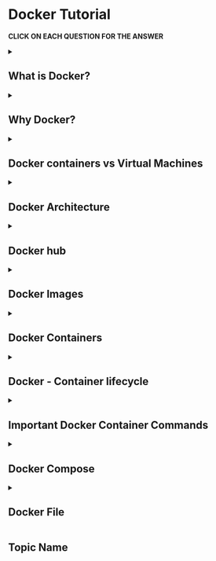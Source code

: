 # Docker Tutorial

<b> CLICK ON EACH QUESTION FOR THE ANSWER </b>

<details>
<summary> 
 
 ## What is Docker? 
 </summary><br>

Docker is a software platform that allows you to build, test, and deploy applications quickly. Docker packages software into standardized units called containers that have everything the software needs to run including libraries, system tools, code, and runtime. 

</details>
<details>
<summary> 
 
## Why Docker?
 </summary><br>

- **Portability:** Docker facilitates the developers in packaging their applications with all dependencies into a single lightweight containers.

- **Reproducibility:** Encapsulating the applications with their dependencies within a container it ensures in software setups remaining consistent across the development, testing and production environments.

- **Efficiency:** Docker, through its container-based architecture it optimizes the resource utilization.

- **Scalability:** Docker's scalability features facilitated the developers in making easier of their applications handling at time of workloads increment.
</details>
<details>
<summary> 
 
## Docker containers vs Virtual Machines
 </summary><br>

![Container VS VM](https://github.com/srirymec/devops-sre-learning/blob/main/docker/images/container%20vs%20vms.jpg)

 | **Virtual Machines (VM)** | **Containers** |
|------------------------|------------|
| Virtual Machines imitate full-fledged hardware, including the guest OS, on top of a hypervisor. Each VM runs its own OS instance which is independent of the host OS. | Docker containers are lightweight and portable, and they share the host OS kernel. They run on top of the host OS and encapsulate the application and its dependencies. |
| VMs consume more resources since they need to imitate an entire operating system, including memory, disk space, and CPU. | In terms of resource utilization, Docker Containers are highly efficient since they share the host OS kernel and require fewer resources compared to VMs. |
| Comparatively, VMs offer stronger isolation since each VM runs its kernel and has its dedicated resources. Hence, VMs are more secure but also heavier. | Containers provide process-level isolation. This means that they share the same OS kernel but have separate filesystems and networking. This is achieved through namespaces and control groups. |
| VMs are less flexible compared to containers due to differences in underlying hardware and hypervisor configurations. However, they can be portable to some extent through disk images. | As long as Docker is installed in an environment, Containers can run consistently across different environments, development or production. This makes them highly portable. |
| VMs typically take longer to start because they need to boot an entire OS. This results in slower startup times compared to containers. | Containers spin up almost instantly since they utilize the host OS kernel. Hence, they are best suitable for microservices architectures and rapid scaling. |
| VMs are preferred for running legacy applications that have strict security requirements where strong isolation is necessary. | Docker Containers are best suited for microservices architectures, CI/CD pipelines, and applications that require rapid deployment and scaling. |
</details>
<details>
<summary> 
 
## Docker Architecture
</summary><br>

![Docker architecture](https://github.com/srirymec/devops-sre-learning/blob/main/docker/images/docker_architecture.jpg)

- **Docker Daemon**
  - Also known as `dockerd`, it manages Docker objects like containers, images, volumes, and networks.
  - Listens to Docker API requests.
  - Can communicate with other daemons to manage Docker services.

- **Docker Client**
  - Users interact with Docker using clients like the CLI.
  - Docker commands (e.g., `docker run`) are sent to `dockerd` for execution.
  - A single Docker client can communicate with multiple daemons.

- **Docker Desktop**
  - An easy-to-use application for accessing Docker on Windows, macOS, and Linux.
  - Allows users to perform all Docker-related functionalities.
  - Bundled with Docker daemon, client, Compose, Kubernetes, and more.

- **Docker Registries**
  - Registries store Docker images.
  - The most popular public registry is **Docker Hub**.
  - By default, Docker pulls images from Docker Hub.
  - `docker pull` or `docker run` commands fetch images from the registry.
  - `docker push` sends images to the registry.

- **Docker Objects**
  - Includes images, containers, networks, volumes, plugins, and others used throughout the Docker lifecycle.

- **Docker Images**
  - Read-only templates used to create containers.
  - Typically based on another image with added modifications.
  - Example: An image based on Ubuntu with Apache, your application, and custom configurations.
  - Can be custom-built using a `Dockerfile`.
  - Each instruction in a Dockerfile adds a layer to the image.
  - When rebuilding, only changed layers are rebuilt—making images lightweight and fast.

- **Docker Containers**
  - A container is a running instance of a Docker image.
  - You can create, run, stop, move, or delete containers.
  - Container behavior depends on the image and startup configurations.
  - Unsaved changes (not persisted via volumes) are lost when a container is removed or stopped.

- **Docker Networks**
  - Enable communication between containers.
  - Containers are isolated by default.
  - Virtual networks allow safe communication between containers.
  - Networks can be simple (bridge) or complex (custom drivers).
  - Essential for multi-container applications.

- **Docker Storage**
  - Traditional applications rely on host storage.
  - Docker uses **volumes** to manage storage outside of the container.
  - Volumes ensure data persists even if containers are stopped or deleted.
  - You can bind-mount directories from the host or use named volumes.
  - Volumes separate data from the container lifecycle, ensuring durability and manageability.
  </details>

<details>
<summary> 
 
 ## Docker hub 
 </summary><br>

Docker Hub is a cloud-based repository service that allows users to store, share, and manage Docker container images.

![Docker hub](https://github.com/srirymec/devops-sre-learning/blob/main/docker/images/docker_hub_1.jpg)

</details>
<details>
<summary> 
 
## Docker Images
</summary><br>

Docker images are self-contained templates that are used to build containers. They make use of a tiered file system to store data effectively.

</details>
<details>
<summary> 
 
## Docker Containers
</summary><br>

A Docker container is a runtime instance of a Docker image. They can be created by instantiating the image.

</details>
<details>
<summary> 
 
## Docker - Container lifecycle
</summary><br>

There are five essential phases in the Docker container lifecycle: **created**, **started**, **paused**, **exited**, and **dead**.

![Container life cycle](https://github.com/srirymec/devops-sre-learning/blob/main/docker/images/containers_life_cycle.jpg)

### 📦 Docker Container Lifecycle States

---

#### 🟢 The Created State

The **"created"** state is the first stage. When a container is created with the `docker create` command or a comparable API call, it reaches this phase. The container is not yet running when it is in the "created" state, but it does exist as a static entity with all of its configuration settings defined.

At this point, Docker reserves the storage volumes and network interfaces that the container needs, but the processes inside the container have not yet begun.

---

#### ▶️ The Started State

The **"started"** or **"running"** state is the next stage of the lifecycle. When a container is started with the `docker start` command or an equivalent API call, it enters this stage.

When a container is in the "started" state, its processes are launched and it starts running the service or application that is specified in its image. While they carry out their assigned tasks, containers in this state actively use **CPU, memory, and other system resources**.

---

#### ⏸️ The Paused State

Throughout their lifecycle, containers may also go into a **"paused"** state. When a container is paused with the `docker pause` command, its processes are suspended, thereby stopping its execution.

A container that is paused keeps its resource allotments and configuration settings but is not in use. This state helps with **resource conservation and debugging** by momentarily stopping container execution without completely stopping it.

---

#### 🛑 The Exited State

A container in the **"exited"** state has finished executing and has left its primary process. Containers can enter this state when they finish the tasks they are intended to complete or when they run into errors that force them to terminate.

A container that has been "exited" stays stopped, keeping its resources and configuration settings but ceasing to run any processes. In this condition, containers can be completely deleted with the `docker rm` command or restarted with the `docker start` command.

---

#### 💀 The Dead State

A container that is in the **"dead"** state has either experienced an **irreversible error** or been abruptly terminated. Critical errors in the containerized application, problems with the host system underneath, or manual intervention can all cause containers to enter this state.

When a container is in the "dead" state, it is not in use and the Docker daemon usually releases or reclaims its resources. To free up system resources, containers in this state need to be deleted using the `docker rm` command since they cannot be restarted.

</details>
<details>
<summary> 
 
## Important Docker Container Commands
</summary><br>

### 📋 Listing All Docker Containers

The Docker host's running containers can be listed using the `docker ps` command. You can use the `-a` or `--all` flag to show all containers, including stopped ones, as it only shows running containers by default.

```bash
$ docker ps
```
![docker ps](https://github.com/srirymec/devops-sre-learning/blob/main/docker/images/docker_containers_2.jpg)

This command displays the IDs, names, statuses, and other pertinent details of all containers that are currently running. It returns an empty list if no containers are in use.

### ▶️ Running a Docker Container

The primary command for starting and creating Docker containers is `docker run`. If the image isn't already available locally, Docker pulls it from a registry when you run this command. It then starts a fresh container instance by generating one based on that image.

With the help of this command, you can specify several options, including volume mounts, environment variables, port mappings, and more, to tailor the container's configuration to your requirements.

```bash
$ docker run -d -p 8080:80 nginx
```
![docker run](https://github.com/srirymec/devops-sre-learning/blob/main/docker/images/docker_containers_3.jpg)

In this case, the detached mode (`-d`) of the `docker run` command creates a new container based on the `"nginx"` image and runs it in the background. Additionally, it maps host port `8080` to container port `80` (`-p 8080:80`), granting access to the **NGINX** web server housed within the container.

### 🛑 Stopping a Docker Container

A container can be gracefully stopped by using the `docker stop` command, which signals the container's main process with a `SIGTERM`. This enables the container to finish any cleanup operations — such as saving state or cutting off network connections — before shutting down.

```bash
$ docker stop my_container
```
![docker stop](https://github.com/srirymec/devops-sre-learning/blob/main/docker/images/docker_containers_4.jpg)

This command stops the `"my_container"` container that is currently operating. Docker waits for the container to gracefully end its life for a configurable duration (10 seconds by default). Docker will automatically terminate the container with a `SIGKILL` signal if it does not stop within this time limit.

### ⏸️ Pausing a Running Container

A running container's processes can be momentarily suspended, or its execution paused, with the `docker pause` command. This can be helpful for temporarily freeing up system resources, debugging, and troubleshooting problems.

```bash
$ docker pause my_container
```
![docker pause](https://github.com/srirymec/devops-sre-learning/blob/main/docker/images/docker_containers_5.jpg)

This command stops the container `"my_container"` from running. The container uses no CPU or memory when it is paused because its processes are frozen. The container does, however, keep its resource allocation and configuration settings.

### ▶️ Resuming a Docker Container

When a container is paused, its processes can be carried out again by using the `docker unpause` command. By using this command, the container returns to its initial state and undoes the effects of the `docker pause` command.

```bash
$ docker unpause my_container
```
![docker unpause](https://github.com/srirymec/devops-sre-learning/blob/main/docker/images/docker_containers_6.jpg)

The above command resumes the paused container `"my_container"`'s execution and permits its processes to carry on as usual.

### 🔁 Restarting a Container

One easy way to quickly stop and restart an operating container is with the `docker restart` command. It is frequently used to force a container to reinitialize after experiencing problems or to apply changes to the configuration of a running container.

```bash
$ docker restart my_container
```
![docker restart](https://github.com/srirymec/devops-sre-learning/blob/main/docker/images/docker_containers_7.jpg)

This command pauses and then resumes the execution of the container with the name `"my_container"`. The processes inside the container are stopped and then restarted upon restarting, enabling any modifications to take effect.

### 💻 Executing Commands in a Running Docker Container

To run a command inside an already-running container, use the `docker exec` command. It enables users to run arbitrary commands, like starting a shell session or carrying out a particular program, inside the environment of a container.

```bash
$ docker exec -it my_container bash
```
![docker exec](https://github.com/srirymec/devops-sre-learning/blob/main/docker/images/docker_containers_8.jpg)

This command opens the `"my_container"` container that is currently running in an interactive shell session (`bash`). In order to enable interactive input/output, the `-it` flags allocate a pseudo-TTY and maintain STDIN open even when it is not attached.

### 🗑️ Removing a Docker Container

To remove a Docker container or containers, you can use the `docker rm` command. The container(s) whose ID or name you wish to remove can be specified. This command only removes stopped containers by default; to forcefully remove running containers, you can use the `-f` or `--force` flag.

```bash
$ docker rm my_container
```
![docker rm](https://github.com/srirymec/devops-sre-learning/blob/main/docker/images/docker_containers_9.jpg)

The above command deletes the container with the name `"my_container"`. Unless the `-f` flag is used to force removal, the container must stop running before being removed.

### 🚮 Pruning Stopped Containers

To clear up disk space on the Docker host, you can use the `docker container prune` command to remove all stopped containers. It is a practical method of clearing out empty containers and recovering resources.

```bash
$ docker container prune
```
![docker prune](https://github.com/srirymec/devops-sre-learning/blob/main/docker/images/docker_containers_10.jpg)

Docker asks for confirmation before continuing, but you can ignore this prompt by passing it with the `-f` or `--force` flag.

```bash
$ docker container prune -f
```

### 🚀 Removing all Containers(Running or stopped)

If you want to remove all Docker containers together, you can chain two commands — `docker ps -aq`, which is used to obtain a list of all container IDs, and combine it with the `docker rm` command to remove all containers, including running containers.

```bash
$ docker rm $(docker ps -aq)
```
![docker rm1](https://github.com/srirymec/devops-sre-learning/blob/main/docker/images/docker_containers_11.jpg)

The above command removes every container on the Docker host, regardless of whether it is running or stopped.

</details>
<details>
<summary> 
 
 ## Docker Compose
 </summary><br>

Docker Compose is a tool specifically designed to simplify the management of multi-container Docker applications. It uses a YAML file in which the definition of services, networks, and volumes that an application requires is described.

Basically, through the `docker-compose.yml` file, we define the configuration for each container: build context, environment variables, ports to be exposed, and the relationship between services. Running all the defined services can be done by one command, the `docker-compose up` command, ensuring they work together accordingly.

### Docker Compose File Mechanism (YAML)

```
version: '3.8'
services:
   web:
      image: nginx:latest
      ports:
         - "80:80"
      volumes:
         - web-data:/var/www/html
      networks:
         - webnet

   database:
      image: mysql:latest
      environment:
         MYSQL_ROOT_PASSWORD: example
      volumes:
         - db-data:/var/lib/mysql
      networks:
         - webnet

networks:
   webnet:
      driver: bridge

volumes:
   web-data:
   db-data:
```

#### Key Elements of YAML File

- **Version**  
  This defines the format of the Docker Compose file so that it ensures compatibility with different Docker Compose features.

- **Services**  
  Contains lists of all services (containers) composing the application.

- **Networks**  
  It will specify custom networks for inter-container communication and may specify the configuration options and network drivers.

- **Volumes**  
  Declares shared volumes that are used to allow persistent storage.

### Docker Compose Services

Services in Docker Compose represent the containers comprising the user's application. Each service is defined in the `services` section of the `docker-compose.yml` file and has its configuration such as a Docker image to use, variables within the environment, ports, volumes, and network settings.

```
services:
   app:
      image: myapp:latest
      build: .
      ports:
         - "8080:80"
      volumes:
         - app-data:/usr/src/app
      environment:
         - NODE_ENV=production
      depends_on:
         - db

   db:
      image: postgres:latest
      environment:
         POSTGRES_PASSWORD: example
```

#### Key Service Configuration Options

- **Image**  
  Specifies the Docker image that should be used for the service.

- **Build**  
  Specifies the directory for a build context, allowing the specification to make an image or not pull from a registry.

- **Ports**  
  Maps host ports to the container.

- **Volumes**  
  Attaches volumes to your service for persistent storage.

- **Environment**  
  Specifies environment variables for the service.

- **Depends_on**  
  Defines service dependencies so they are started in the appropriate order.

### Docker Compose Networks

Docker Compose networks allow for communication between services. By default, Docker Compose defines a single network for all services described under `docker-compose.yml`. However, you can define your custom networks to better control inter-service communication.

```
networks:
   frontend:
      driver: bridge
   backend:
      driver: bridge

services:
   web:
      networks:
         - frontend

   api:
      networks:
         - frontend
         - backend

   db:
      networks:
         - backend
```

#### Best Network Configuration Options

- **driver**  
  Specifies the driver to be used in the network (e.g., `bridge`, `overlay`).

- **driver_opts**  
  Options for the network driver.

- **ipam**  
  Specifies the IP address management configurations like subnets and IP ranges.

### Docker Compose Volumes

Docker Compose uses **volumes** to persist data created or consumed by Docker containers. The `volumes` section in the `docker-compose.yml` file defines all the volumes attached to services for storing data in a way that its lifecycle exists outside of the container.

```
volumes:
   db-data:
   app-data:
      external: true

services:
   database:
      image: postgres:latest
      volumes:
         - db-data:/var/lib/postgresql/data

   app:
      image: myapp:latest
      volumes:
         - app-data:/usr/src/app
```

#### Key Volume Configuration Options

- **external**  
  Indicates whether the volume is created outside Docker Compose.

- **driver**  
  Specifies the volume driver to use.

- **driver_opts**  
  Options to configure the volume driver.

### Docker Compose Environment Variables

Environment variables can be used in Docker Compose to pass configuration settings into services. These can be defined within a service's configuration as part of the `environment` section or loaded from an external file.

```
services:
   web:
      image: myapp:latest
      environment:
         - NODE_ENV=production
         - API_KEY=12345

   database:
      image: postgres:latest
      env_file:
         - .env
```
In **.env** file −

```
POSTGRES_USER=myuser
POSTGRES_PASSWORD=mypassword
POSTGRES_DB=mydatabase
```

#### Basic Ways to Set Environment Variables

- **Inline**  
  Register environment variables within your service definition.

- **env_file**  
  This command allows environment variables to be loaded from an external file.

### Example docker-compose.yml for setting up a MySQL database

```
version: '3.8'

services:
  db:
    image: mysql:8.0
    container_name: mysql_container
    restart: always
    environment:
      MYSQL_ROOT_PASSWORD: your_root_password
      MYSQL_DATABASE: your_database_name
      MYSQL_USER: your_user
      MYSQL_PASSWORD: your_user_password
    ports:
      - "3306:3306"
    volumes:
      - mysql_data:/var/lib/mysql

volumes:
  mysql_data:
```
</details>
<details>
<summary> 
 
 ## Docker File
 </summary><br>

A Dockerfile is a document that contains a series of instructions used to automatically build a Docker image. Each instruction in a Dockerfile represents a step in the image creation process, such as specifying a base image, copying files, installing dependencies, or setting environment variables. 

### 📄 Dockerfile Instructions

| Instruction   | Description                                             |
|---------------|---------------------------------------------------------|
| `ADD`         | Add local or remote files and directories.              |
| `ARG`         | Use build-time variables.                               |
| `CMD`         | Specify default commands.                               |
| `COPY`        | Copy files and directories.                             |
| `ENTRYPOINT`  | Specify default executable.                             |
| `ENV`         | Set environment variables.                              |
| `EXPOSE`      | Describe which ports your application is listening on.  |
| `FROM`        | Create a new build stage from a base image.             |
| `RUN`         | Execute build commands.                                 |
| `WORKDIR`     | Specify/Change working directory.                       |
| `USER`        | Set user and group ID.                                  |

### Example Docker file

#### Using default docker file name

Dockerfile
```
FROM python:3.11-slim
COPY app.py /app/app.py
WORKDIR /app
CMD ["python", "app.py"]

```

**To build the image from the above docker we use docker build commabd**

```
docker build -t my-python-app .

```

#### Using custom docker file name

MyDockerfile
```
FROM python:3.11-slim
COPY app.py /app/app.py
WORKDIR /app
CMD ["python", "app.py"]<img width="268" height="108" alt="image" src="https://github.com/user-attachments/assets/8452d685-4160-4c65-b5cd-96cd2d641a09" />

```

**To build the image from the above docker we use docker build commabd**

```
docker build -t my-python-app -f MyDockerfile .

```

#### Passing build time arguments

Dockerfile
```
ARG VERSION=1.0.0 (Default value)
FROM centos
CMD echo "Version is $VERSION"

```

**To build the image from the above docker we use docker build commabd**

```
docker build -t my-python-app --build-arg VERSION=1.2.3 .

```

</details>

 ## Topic Name
 </summary><br>


</details>
